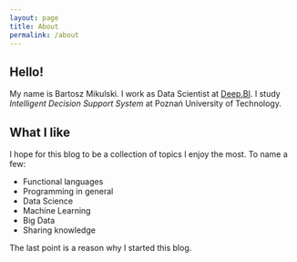 ```yaml
---
layout: page
title: About
permalink: /about
---
```


## Hello!

My name is Bartosz Mikulski. I work as Data Scientist at [Deep.BI](https://www.deep.bi/). I study *Intelligent Decision Support System* at Poznań University of Technology.


## What I like

I hope for this blog to be a collection of topics I enjoy the most. To name a few:
 - Functional languages
 - Programming in general
 - Data Science
 - Machine Learning
 - Big Data
 - Sharing knowledge

The last point is a reason why I started this blog.

